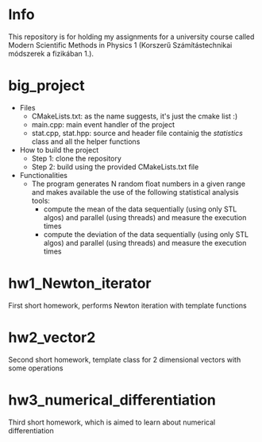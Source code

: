 # Info

This repository is for holding my assignments for a university course called Modern Scientific Methods in Physics 1 (Korszerű Számítástechnikai módszerek a fizikában 1.).

# big_project

- Files
  - CMakeLists.txt: as the name suggests, it's just the cmake list :)
  - main.cpp: main event handler of the project
  - stat.cpp, stat.hpp: source and header file containig the _statistics_ class and all the helper functions
- How to build the project
  - Step 1: clone the repository
  - Step 2: build using the provided CMakeLists.txt file
- Functionalities
  - The program generates N random float numbers in a given range and makes available the use of the following statistical analysis tools:
    - compute the mean of the data sequentially (using only STL algos) and parallel (using threads) and measure the execution times
    - compute the deviation of the data sequentially (using only STL algos) and parallel (using threads) and measure the execution times

# hw1_Newton_iterator

First short homework, performs Newton iteration with template functions

# hw2_vector2

Second short homework, template class for 2 dimensional vectors with some operations

# hw3_numerical_differentiation

Third short homework, which is aimed to learn about numerical differentiation
